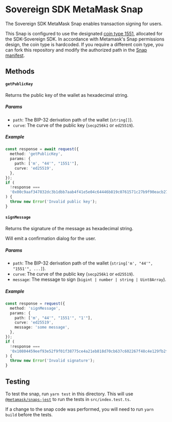 # Sovereign SDK MetaMask Snap

The Sovereign SDK MetaMask Snap enables transaction signing for users.

This Snap is configured to use the designated [coin type 1551](https://github.com/satoshilabs/slips/blob/master/slip-0044.md#registered-coin-types), allocated for the SDK-Sovereign SDK. In accordance with Metamask's Snap permissions design, the coin type is hardcoded. If you require a different coin type, you can fork this repository and modify the authorized path in the [Snap manifest](./packages/snap/snap.md).

## Methods

#### `getPublicKey`

Returns the public key of the wallet as hexadecimal string.

##### Params

- `path`: The BIP-32 derivation path of the wallet (`string[]`).
- `curve`: The curve of the public key (`secp256k1` or `ed25519`).

##### Example

```typescript
const response = await request({
  method: 'getPublicKey',
  params: {
    path: ['m', "44'", "1551'"],
    curve: 'ed25519',
  },
});
if (
  !response ===
  '0x00c9aaf347832dc3b1dbb7aab4f41e5e04c64446b819c0761571c27b9f90eacb27'
) {
  throw new Error('Invalid public key');
}
```

#### `signMessage`

Returns the signature of the message as hexadecimal string.

Will emit a confirmation dialog for the user.

##### Params

- `path`: The BIP-32 derivation path of the wallet (`string['m', "44'", "1551'", ...]`).
- `curve`: The curve of the public key (`secp256k1` or `ed25519`).
- `message`: The message to sign (`bigint | number | string | Uint8Array`).

##### Example

```typescript
const response = request({
  method: 'signMessage',
  params: {
    path: ['m', "44'", "1551'", "1'"],
    curve: 'ed25519',
    message: 'some message',
  },
});
if (
  !response ===
  '0x10804459eef93e52f9f01f38775ce4a21eb818d70cb637c602267f48c4e129fb2f68bc24bf74c84a1950227ea76d7c1ce860e4867941ef793c83399621c69c0d'
) {
  throw new Error('Invalid signature');
}
```

## Testing

To test the snap, run `yarn test` in this directory. This will use [`@metamask/snaps-jest`](https://github.com/MetaMask/snaps/tree/main/packages/snaps-jest) to run the tests in `src/index.test.ts`.

If a change to the snap code was performed, you will need to run `yarn build` before the tests.
